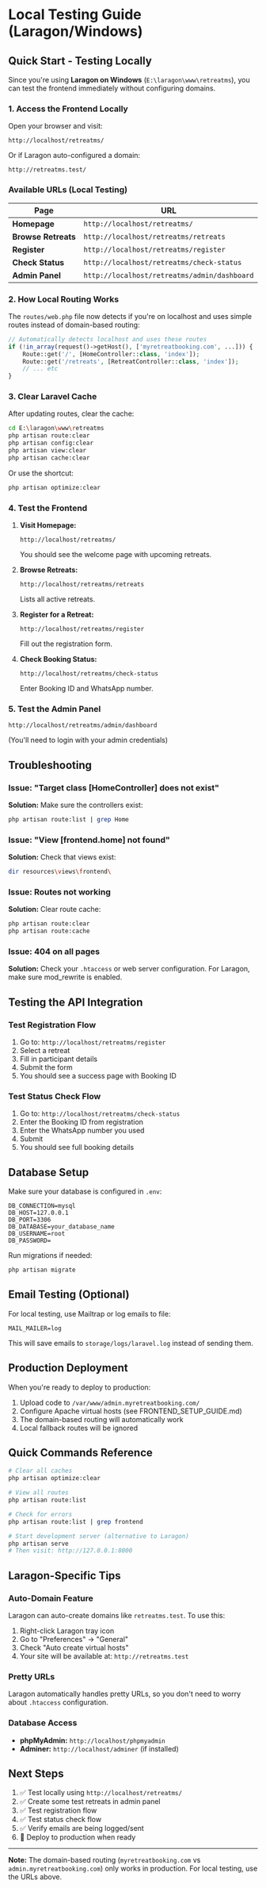 # Local Testing Guide (Laragon/Windows)

## Quick Start - Testing Locally

Since you're using **Laragon on Windows** (`E:\laragon\www\retreatms`), you can test the frontend immediately without configuring domains.

### 1. Access the Frontend Locally

Open your browser and visit:

```
http://localhost/retreatms/
```

Or if Laragon auto-configured a domain:

```
http://retreatms.test/
```

### Available URLs (Local Testing)

| Page | URL |
|------|-----|
| **Homepage** | `http://localhost/retreatms/` |
| **Browse Retreats** | `http://localhost/retreatms/retreats` |
| **Register** | `http://localhost/retreatms/register` |
| **Check Status** | `http://localhost/retreatms/check-status` |
| **Admin Panel** | `http://localhost/retreatms/admin/dashboard` |

### 2. How Local Routing Works

The `routes/web.php` file now detects if you're on localhost and uses simple routes instead of domain-based routing:

```php
// Automatically detects localhost and uses these routes
if (!in_array(request()->getHost(), ['myretreatbooking.com', ...])) {
    Route::get('/', [HomeController::class, 'index']);
    Route::get('/retreats', [RetreatController::class, 'index']);
    // ... etc
}
```

### 3. Clear Laravel Cache

After updating routes, clear the cache:

```bash
cd E:\laragon\www\retreatms
php artisan route:clear
php artisan config:clear
php artisan view:clear
php artisan cache:clear
```

Or use the shortcut:

```bash
php artisan optimize:clear
```

### 4. Test the Frontend

1. **Visit Homepage:**
   ```
   http://localhost/retreatms/
   ```
   You should see the welcome page with upcoming retreats.

2. **Browse Retreats:**
   ```
   http://localhost/retreatms/retreats
   ```
   Lists all active retreats.

3. **Register for a Retreat:**
   ```
   http://localhost/retreatms/register
   ```
   Fill out the registration form.

4. **Check Booking Status:**
   ```
   http://localhost/retreatms/check-status
   ```
   Enter Booking ID and WhatsApp number.

### 5. Test the Admin Panel

```
http://localhost/retreatms/admin/dashboard
```

(You'll need to login with your admin credentials)

## Troubleshooting

### Issue: "Target class [HomeController] does not exist"

**Solution:** Make sure the controllers exist:
```bash
php artisan route:list | grep Home
```

### Issue: "View [frontend.home] not found"

**Solution:** Check that views exist:
```bash
dir resources\views\frontend\
```

### Issue: Routes not working

**Solution:** Clear route cache:
```bash
php artisan route:clear
php artisan route:cache
```

### Issue: 404 on all pages

**Solution:** Check your `.htaccess` or web server configuration. For Laragon, make sure mod_rewrite is enabled.

## Testing the API Integration

### Test Registration Flow

1. Go to: `http://localhost/retreatms/register`
2. Select a retreat
3. Fill in participant details
4. Submit the form
5. You should see a success page with Booking ID

### Test Status Check Flow

1. Go to: `http://localhost/retreatms/check-status`
2. Enter the Booking ID from registration
3. Enter the WhatsApp number you used
4. Submit
5. You should see full booking details

## Database Setup

Make sure your database is configured in `.env`:

```env
DB_CONNECTION=mysql
DB_HOST=127.0.0.1
DB_PORT=3306
DB_DATABASE=your_database_name
DB_USERNAME=root
DB_PASSWORD=
```

Run migrations if needed:
```bash
php artisan migrate
```

## Email Testing (Optional)

For local testing, use Mailtrap or log emails to file:

```env
MAIL_MAILER=log
```

This will save emails to `storage/logs/laravel.log` instead of sending them.

## Production Deployment

When you're ready to deploy to production:

1. Upload code to `/var/www/admin.myretreatbooking.com/`
2. Configure Apache virtual hosts (see FRONTEND_SETUP_GUIDE.md)
3. The domain-based routing will automatically work
4. Local fallback routes will be ignored

## Quick Commands Reference

```bash
# Clear all caches
php artisan optimize:clear

# View all routes
php artisan route:list

# Check for errors
php artisan route:list | grep frontend

# Start development server (alternative to Laragon)
php artisan serve
# Then visit: http://127.0.0.1:8000
```

## Laragon-Specific Tips

### Auto-Domain Feature

Laragon can auto-create domains like `retreatms.test`. To use this:

1. Right-click Laragon tray icon
2. Go to "Preferences" → "General"
3. Check "Auto create virtual hosts"
4. Your site will be available at: `http://retreatms.test`

### Pretty URLs

Laragon automatically handles pretty URLs, so you don't need to worry about `.htaccess` configuration.

### Database Access

- **phpMyAdmin:** `http://localhost/phpmyadmin`
- **Adminer:** `http://localhost/adminer` (if installed)

## Next Steps

1. ✅ Test locally using `http://localhost/retreatms/`
2. ✅ Create some test retreats in admin panel
3. ✅ Test registration flow
4. ✅ Test status check flow
5. ✅ Verify emails are being logged/sent
6. 🚀 Deploy to production when ready

---

**Note:** The domain-based routing (`myretreatbooking.com` vs `admin.myretreatbooking.com`) only works in production. For local testing, use the URLs above.
